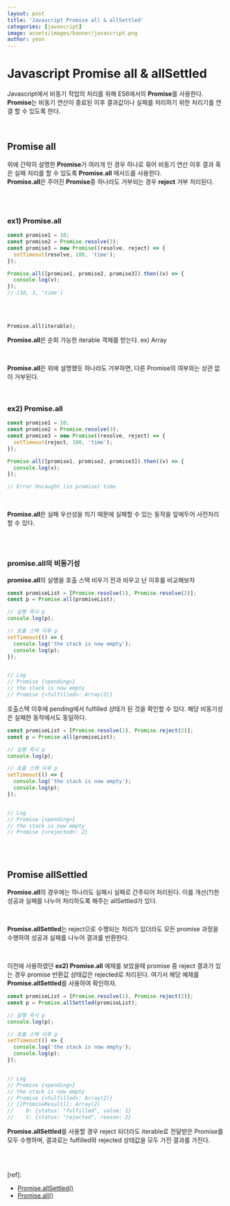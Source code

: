 ```yaml
---
layout: post
title: 'Javascript Promise all & allSettled'
categories: [javascript]
image: assets/images/banner/javascript.png
author: yeon
---
```


# Javascript Promise all & allSettled

Javascript에서 비동기 작업의 처리를 위해 ES6에서의 **Promise**를 사용한다. **Promise**는 비동기 연산이 종료된 이후 결과값이나 실패를 처리하기 위한 처리기를 연결 할 수 있도록 한다. <br>

<br>

## Promise all

위에 간략히 설명한 **Promise**가 여러개 인 경우 하나로 묶어 비동기 연산 이후 결과 혹은 실패 처리를 할 수 있도록 **Promise.all** 메서드를 사용한다. <br>
**Promise.all**은 주어진 **Promise**중 하나라도 거부되는 경우 **reject** 거부 처리된다. <br>

<br><br>

### ex1) Promise.all

```javascript
const promise1 = 10;
const promise2 = Promise.resolve(3);
const promise3 = new Promise((resolve, reject) => {
  setTimeout(resolve, 100, 'time');
});

Promise.all([promise1, promise2, promise3]).then((v) => {
  console.log(v);
});
// [10, 3, 'time']
```

<br><br>

~~~
Promise.all(iterable);
~~~

**Promise.all**은 순회 가능한 iterable 객체를 받는다. ex) Array

<br>

**Promise.all**은 위에 설명했듯 하나라도 거부하면, 다른 Promise의 여부와는 상관 없이 거부된다.

<br>

### ex2) Promise.all

```javascript
const promise1 = 10;
const promise2 = Promise.resolve(3);
const promise3 = new Promise((resolve, reject) => {
  setTimeout(reject, 100, 'time');
});

Promise.all([promise1, promise2, promise3]).then((v) => {
  console.log(v);
});

// Error Uncaught (in promise) time
```

<br>

**Promise.all**은 실패 우선성을 띄기 때문에 실패할 수 있는 동작을 앞에두어 사전처리 할 수 있다.

<br><br>

### promise.all의 비동기성

**promise.all**의 실행을 호출 스택 비우기 전과 비우고 난 이후를 비교해보자

```javascript
const promiseList = [Promise.resolve(1), Promise.resolve(2)];
const p = Promise.all(promiseList);

// 실행 즉시 p
console.log(p);

// 호출 스택 이후 p
setTimeout(() => {
  console.log('the stack is now empty');
  console.log(p);
});


// Log
// Promise {<pending>}
// the stack is now empty
// Promise {<fulfilled>: Array(2)}
```

호출스택 이후에 pending에서 fulfilled 상태가 된 것을 확인할 수 있다.
해당 비동기성은 실패한 동작에서도 동일하다.

```javascript
const promiseList = [Promise.resolve(1), Promise.reject(2)];
const p = Promise.all(promiseList);

// 실행 즉시 p
console.log(p);

// 호출 스택 이후 p
setTimeout(() => {
  console.log('the stack is now empty');
  console.log(p);
});


// Log
// Promise {<pending>}
// the stack is now empty
// Promise {<rejected>: 2}
```

<br><br>

## Promise allSettled

**Promise.all**의 경우에는 하나라도 실패시 실패로 간주되어 처리된다. 이를 개선(?)한 성공과 실패를 나누어 처리하도록 해주는 allSettled가 있다.

<br>

**Promise.allSettled**는 reject으로 수행되는 처리가 있더라도 모든 promise 과정을 수행하여 성공과 실패를 나누어 결과를 반환한다.

<br>

이전에 사용하였던 **ex2) Promise.all** 예제를 보았을때 promise 중 reject 결과가 있는 경우 promise 반환값 상태값은 rejected로 처리된다. 여기서 해당 예제를 **Promise.allSettled**를 사용하여 확인하자.

```javascript
const promiseList = [Promise.resolve(1), Promise.reject(2)];
const p = Promise.allSettled(promiseList);

// 실행 즉시 p
console.log(p);

// 호출 스택 이후 p
setTimeout(() => {
  console.log('the stack is now empty');
  console.log(p);
});


// Log
// Promise {<pending>}
// the stack is now empty
// Promise {<fulfilled>: Array(2)}
// [[PromiseResult]]: Array(2)
//    0: {status: "fulfilled", value: 1}
//    1: {status: "rejected", reason: 2}
```

**Promise.allSettled**를 사용할 경우 reject 되더라도 iterable로 전달받은 Promise를 모두 수행하며, 결과로는 fulfilled와 rejected 상태값을 모두 가진 결과를 가진다.


<br><br>

[ref]:
- [Promise.allSettled()](https://developer.mozilla.org/ko/docs/Web/JavaScript/Reference/Global_Objects/Promise/allSettled)
- [Promise.all()](https://developer.mozilla.org/ko/docs/Web/JavaScript/Reference/Global_Objects/Promise/all)

<br><br><br>